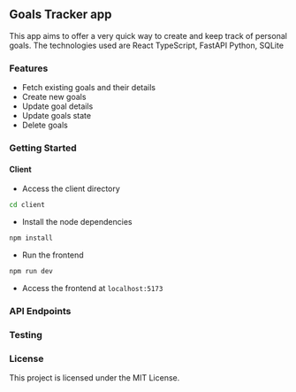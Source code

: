 ## Goals Tracker app

This app aims to offer a very quick way to create and keep track of personal goals. The technologies used are React TypeScript, FastAPI Python, SQLite

### Features

- Fetch existing goals and their details
- Create new goals
- Update goal details
- Update goals state
- Delete goals

### Getting Started

#### Client

- Access the client directory

```bash
cd client
```

- Install the node dependencies

```bash
npm install
```

- Run the frontend

```bash
npm run dev
```

- Access the frontend at `localhost:5173`

### API Endpoints

### Testing

### License

This project is licensed under the MIT License.
